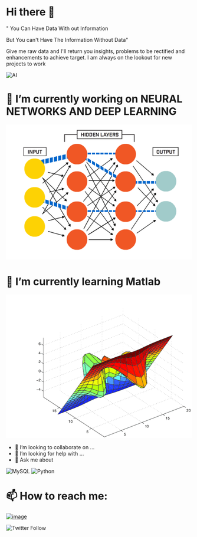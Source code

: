 # Hi there 👋 

" You Can Have Data With out Information 
            
   But You can't Have  The Information Without Data"
   
   

Give me raw data and I'll return you insights, problems to be rectified and enhancements to achieve target. I am always on the lookout for new projects to work

![AI](https://github.com/RanjitM007/Images/blob/main/ezgif.com-gif-maker.gif?raw=true)



# 🔭 I’m currently working on NEURAL NETWORKS AND DEEP LEARNING

![DL](https://github.com/RanjitM007/Images/blob/main/abbc.gif?raw=true)

# 🌱 I’m currently learning Matlab

![Matlab](https://github.com/RanjitM007/Images/blob/main/plot3d_animated.gif?raw=true)

- 👯 I’m looking to collaborate on ...
- 🤔 I’m looking for help with ...
- 💬 Ask me about 
<img alt="MySQL" src="https://img.shields.io/badge/mysql-%2300f.svg?style=for-the-badge&logo=mysql&logoColor=white"/>
<img alt="Python" src="https://img.shields.io/badge/python-%2314354C.svg?style=for-the-badge&logo=python&logoColor=white"/>


 # 📫 How to reach me:
 [![image](https://img.shields.io/badge/linkedin-%230077B5.svg?style=for-the-badge&logo=linkedin&logoColor=white)](https://www.linkedin.com/in/ranjit-maity-75204a131/)
 
 ![Twitter Follow](https://img.shields.io/twitter/follow/ranjitmaity95?color=1DA1F2&logo=Twitter)
